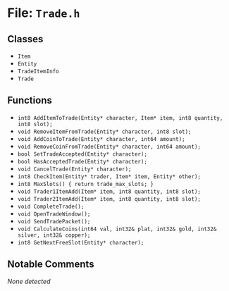 # File: `Trade.h`

## Classes

- `Item`
- `Entity`
- `TradeItemInfo`
- `Trade`

## Functions

- `int8 AddItemToTrade(Entity* character, Item* item, int8 quantity, int8 slot);`
- `void RemoveItemFromTrade(Entity* character, int8 slot);`
- `void AddCoinToTrade(Entity* character, int64 amount);`
- `void RemoveCoinFromTrade(Entity* character, int64 amount);`
- `bool SetTradeAccepted(Entity* character);`
- `bool HasAcceptedTrade(Entity* character);`
- `void CancelTrade(Entity* character);`
- `int8 CheckItem(Entity* trader, Item* item, Entity* other);`
- `int8 MaxSlots() { return trade_max_slots; }`
- `void Trader1ItemAdd(Item* item, int8 quantity, int8 slot);`
- `void Trader2ItemAdd(Item* item, int8 quantity, int8 slot);`
- `void CompleteTrade();`
- `void OpenTradeWindow();`
- `void SendTradePacket();`
- `void CalculateCoins(int64 val, int32& plat, int32& gold, int32& silver, int32& copper);`
- `int8 GetNextFreeSlot(Entity* character);`

## Notable Comments

_None detected_
